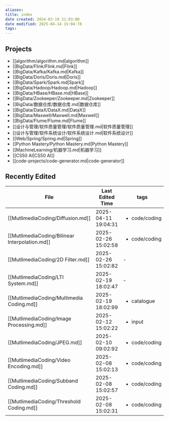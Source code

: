 ```yaml
---
aliases: 
title: index
date created: 2024-03-19 21:03:00
date modified: 2025-04-14 15:04:78
tags: 
---
```

## Projects
- [[algorithm/algorithm.md|algorithm]]
- [[BigData/Flink/Flink.md|Flink]]
- [[BigData/Kafka/Kafka.md|Kafka]]
- [[BigData/Doris/Doris.md|Doris]]
- [[BigData/Spark/Spark.md|Spark]]
- [[BigData/Hadoop/Hadoop.md|Hadoop]]
- [[BigData/HBase/HBase.md|HBase]]
- [[BigData/Zookeeper/Zookeeper.md|Zookeeper]]
- [[BigData/数据仓库/数据仓库.md|数据仓库]]
- [[BigData/DataX/DataX.md|DataX]]
- [[BigData/Maxwell/Maxwell.md|Maxwell]]
- [[BigData/Flume/Flume.md|Flume]]
- [[设计与管理/软件质量管理/软件质量管理.md|软件质量管理]]
- [[设计与管理/软件系统设计/软件系统设计.md|软件系统设计]]
- [[Web/Spring/Spring.md|Spring]]
- [[Python Mastery/Python Mastery.md|Python Mastery]]
- [[MachineLearning/机器学习.md|机器学习]]
- [[CS50 AI|CS50 AI]]
- [[code-projects/code-generator.md|code-generator]]
## Recently Edited
| File                                           | Last Edited Time    | tags                          |
| ---------------------------------------------- | ------------------- | ----------------------------- |
| [[MutlimediaCoding/Diffusion.md]]              | 2025-04-11 19:04:31 | <ul><li>code/coding</li></ul> |
| [[MutlimediaCoding/Bilinear Interpolation.md]] | 2025-02-26 15:02:58 | <ul><li>code/coding</li></ul> |
| [[MutlimediaCoding/2D Filter.md]]              | 2025-02-26 15:02:82 | \-                            |
| [[MutlimediaCoding/LTI System.md]]             | 2025-02-19 18:02:47 | \-                            |
| [[MutlimediaCoding/Multimedia Coding.md]]      | 2025-02-19 18:02:99 | <ul><li>catalogue</li></ul>   |
| [[MutlimediaCoding/Image Processing.md]]       | 2025-02-12 15:02:22 | <ul><li>input</li></ul>       |
| [[MutlimediaCoding/JPEG.md]]                   | 2025-02-10 09:02:92 | <ul><li>code/coding</li></ul> |
| [[MutlimediaCoding/Video Encoding.md]]         | 2025-02-08 15:02:13 | <ul><li>code/coding</li></ul> |
| [[MutlimediaCoding/Subband Coding.md]]         | 2025-02-08 15:02:57 | <ul><li>code/coding</li></ul> |
| [[MutlimediaCoding/Threshold Coding.md]]       | 2025-02-08 15:02:31 | <ul><li>code/coding</li></ul> |
